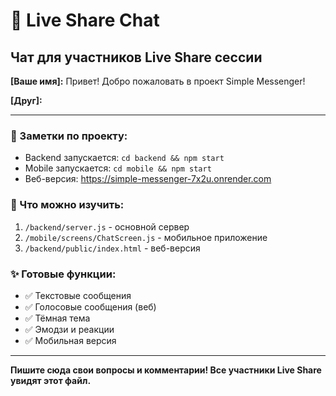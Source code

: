 # 💬 Live Share Chat

## Чат для участников Live Share сессии

**[Ваше имя]:** Привет! Добро пожаловать в проект Simple Messenger!

**[Друг]:** 

---

### 📝 Заметки по проекту:
- Backend запускается: `cd backend && npm start`
- Mobile запускается: `cd mobile && npm start`
- Веб-версия: https://simple-messenger-7x2u.onrender.com

### 🎯 Что можно изучить:
1. `/backend/server.js` - основной сервер
2. `/mobile/screens/ChatScreen.js` - мобильное приложение  
3. `/backend/public/index.html` - веб-версия

### ✨ Готовые функции:
- ✅ Текстовые сообщения
- ✅ Голосовые сообщения (веб)
- ✅ Тёмная тема
- ✅ Эмодзи и реакции
- ✅ Мобильная версия

---

**Пишите сюда свои вопросы и комментарии! Все участники Live Share увидят этот файл.**